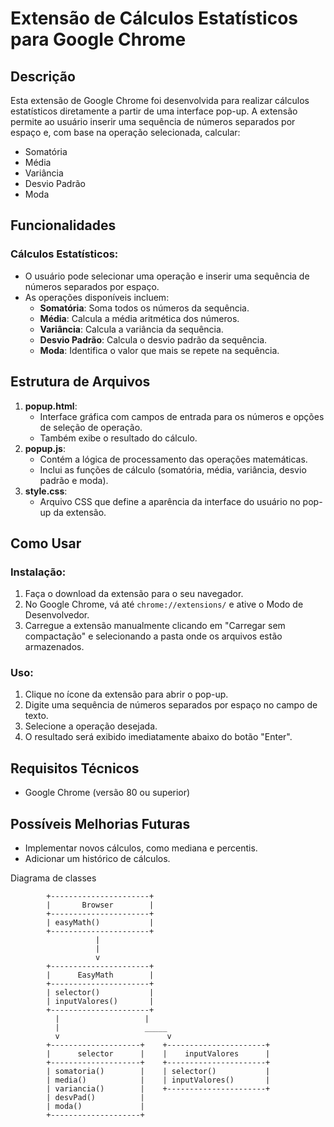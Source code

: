 # Extensão de Cálculos Estatísticos para Google Chrome

## Descrição
Esta extensão de Google Chrome foi desenvolvida para realizar cálculos estatísticos diretamente a partir de uma interface pop-up. A extensão permite ao usuário inserir uma sequência de números separados por espaço e, com base na operação selecionada, calcular:

- Somatória
- Média
- Variância
- Desvio Padrão
- Moda

## Funcionalidades

### Cálculos Estatísticos:
- O usuário pode selecionar uma operação e inserir uma sequência de números separados por espaço.
- As operações disponíveis incluem:
    - **Somatória**: Soma todos os números da sequência.
    - **Média**: Calcula a média aritmética dos números.
    - **Variância**: Calcula a variância da sequência.
    - **Desvio Padrão**: Calcula o desvio padrão da sequência.
    - **Moda**: Identifica o valor que mais se repete na sequência.

## Estrutura de Arquivos
1. **popup.html**:
    - Interface gráfica com campos de entrada para os números e opções de seleção de operação.
    - Também exibe o resultado do cálculo.
2. **popup.js**:
    - Contém a lógica de processamento das operações matemáticas.
    - Inclui as funções de cálculo (somatória, média, variância, desvio padrão e moda).
3. **style.css**:
    - Arquivo CSS que define a aparência da interface do usuário no pop-up da extensão.

## Como Usar

### Instalação:
1. Faça o download da extensão para o seu navegador.
2. No Google Chrome, vá até `chrome://extensions/` e ative o Modo de Desenvolvedor.
3. Carregue a extensão manualmente clicando em "Carregar sem compactação" e selecionando a pasta onde os arquivos estão armazenados.

### Uso:
1. Clique no ícone da extensão para abrir o pop-up.
2. Digite uma sequência de números separados por espaço no campo de texto.
3. Selecione a operação desejada.
4. O resultado será exibido imediatamente abaixo do botão "Enter".

## Requisitos Técnicos
- Google Chrome (versão 80 ou superior)

## Possíveis Melhorias Futuras
- Implementar novos cálculos, como mediana e percentis.
- Adicionar um histórico de cálculos.


Diagrama de classes

            +----------------------+
            |       Browser        |
            +----------------------+
            | easyMath()           |
            +----------------------+
                       |
                       |
                       v
            +----------------------+
            |      EasyMath        |
            +----------------------+
            | selector()           |
            | inputValores()       |
            +----------------------+
              |                   |
              |                   _____
              v                        v
            +--------------------+    +----------------------+
            |      selector      |    |    inputValores      |
            +--------------------+    +----------------------+
            | somatoria()        |    | selector()           |
            | media()            |    | inputValores()       |
            | variancia()        |    +----------------------+
            | desvPad()          |
            | moda()             |
            +--------------------+
